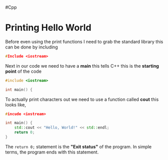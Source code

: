 #Cpp
# Printing Hello World
Before even using the print functions I need to grab the standard library this can be done by including
```c++
#Include <iostream>
```


Next in our code we need to have a **main** this tells C++ this is the **starting** **point** of the code 

```C++
#include <iostream>

int main() {
```


To actually print characters  out we need to use a function called **cout** this looks like,

```C++
#incude <iostream>

int main() {  
    std::cout << "Hello, World!" << std::endl;  
    return 0;  
}

```

The `return 0;` statement is the **"Exit status"** of the program. In simple terms, the program ends with this statement.


